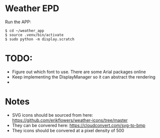 # Weather EPD

Run the APP:

```
$ cd ~/weather_app
$ source .venv/bin/activate
$ sudo python -m display.scratch
```

# TODO:
* Figure out which font to use. There are some Arial packages online
* Keep implementing the DisplayManager so it can abstract the rendering
* 

# Notes
* SVG icons should be sourced from here: https://github.com/erikflowers/weather-icons/tree/master
* They can be convered here: https://cloudconvert.com/svg-to-bmp
* They icons should be convered at a pixel density of 500

